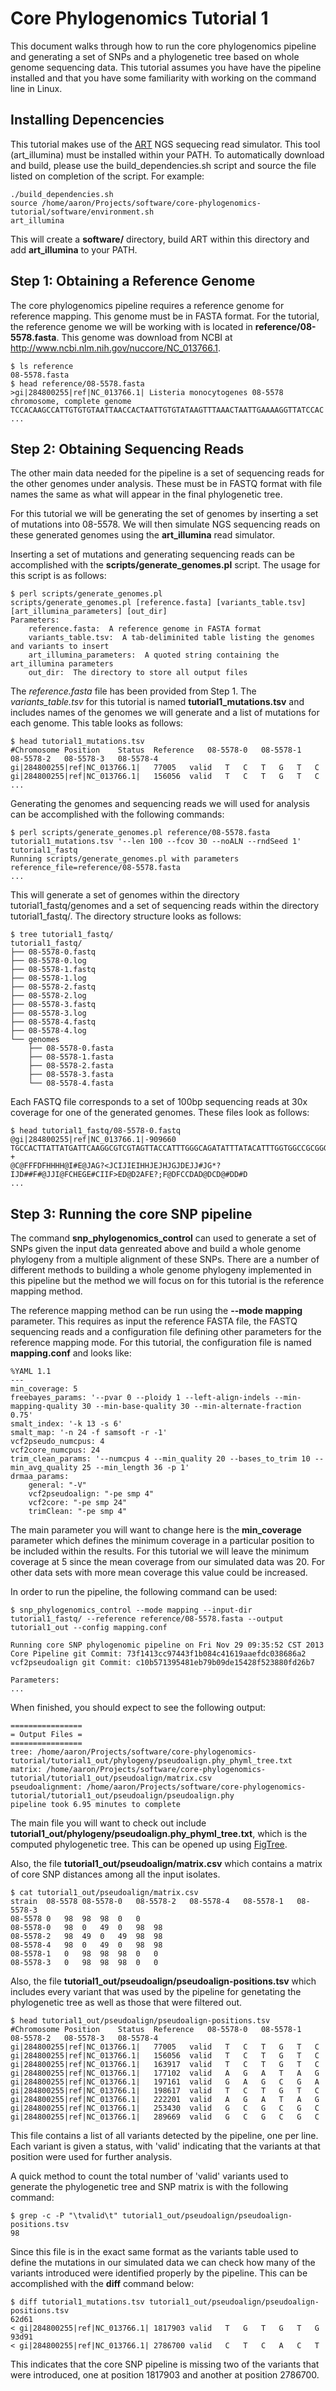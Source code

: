 Core Phylogenomics Tutorial 1
=============================

This document walks through how to run the core phylogenomics pipeline and generating a set of SNPs and a phylogenetic tree based on whole genome sequencing data.  This tutorial assumes you have have the pipeline installed and that you have some familiarity with working on the command line in Linux.

Installing Depencencies
-----------------------

This tutorial makes use of the [ART](http://www.niehs.nih.gov/research/resources/software/biostatistics/art/) NGS sequecing read simulator.  This tool (art_illumina) must be installed within your PATH.  To automatically download and build, please use the build_dependencies.sh script and source the file listed on completion of the script.  For example:
	
	./build_dependencies.sh
	source /home/aaron/Projects/software/core-phylogenomics-tutorial/software/environment.sh
	art_illumina

This will create a __software/__ directory, build ART within this directory and add __art_illumina__ to your PATH.

Step 1: Obtaining a Reference Genome
------------------------------------

The core phylogenomics pipeline requires a reference genome for reference mapping.  This genome must be in FASTA format.  For the tutorial, the reference genome we will be working with is located in __reference/08-5578.fasta__.  This genome was download from NCBI at http://www.ncbi.nlm.nih.gov/nuccore/NC_013766.1.

	$ ls reference
	08-5578.fasta
	$ head reference/08-5578.fasta
	>gi|284800255|ref|NC_013766.1| Listeria monocytogenes 08-5578 chromosome, complete genome
	TCCACAAGCCATTGTGTGTAATTAACCACTAATTGTGTATAAGTTTAAACTAATTGAAAAGGTTATCCAC
	...

Step 2: Obtaining Sequencing Reads
------------------------------------

The other main data needed for the pipeline is a set of sequencing reads for the other genomes under analysis.  These must be in FASTQ format with file names the same as what will appear in the final phylogenetic tree.

For this tutorial we will be generating the set of genomes by inserting a set of mutations into 08-5578.  We will then simulate NGS sequencing reads on these generated genomes using the __art_illumina__ read simulator.

Inserting a set of mutations and generating sequencing reads can be accomplished with the __scripts/generate_genomes.pl__ script.  The usage for this script is as follows:

	$ perl scripts/generate_genomes.pl
	scripts/generate_genomes.pl [reference.fasta] [variants_table.tsv] [art_illumina_parameters] [out_dir]
	Parameters:
		reference.fasta:  A reference genome in FASTA format
		variants_table.tsv:  A tab-deliminited table listing the genomes and variants to insert
		art_illumina_parameters:  A quoted string containing the art_illumina parameters
		out_dir:  The directory to store all output files

The _reference.fasta_ file has been provided from Step 1.  The _variants_table.tsv_ for this tutorial is named __tutorial1_mutations.tsv__ and includes names of the genomes we will generate and a list of mutations for each genome.  This table looks as follows:

	$ head tutorial1_mutations.tsv
	#Chromosome	Position	Status	Reference	08-5578-0	08-5578-1	08-5578-2	08-5578-3	08-5578-4
	gi|284800255|ref|NC_013766.1|	77005	valid	T	C	T	G	T	C
	gi|284800255|ref|NC_013766.1|	156056	valid	T	C	T	G	T	C
	...

Generating the genomes and sequencing reads we will used for analysis can be accomplished with the following commands:

	$ perl scripts/generate_genomes.pl reference/08-5578.fasta tutorial1_mutations.tsv '--len 100 --fcov 30 --noALN --rndSeed 1' tutorial1_fastq
	Running scripts/generate_genomes.pl with parameters
	reference_file=reference/08-5578.fasta
	...

This will generate a set of genomes within the directory tutorial1_fastq/genomes and a set of sequencing reads within the directory tutorial1_fastq/.  The directory structure looks as follows:

	$ tree tutorial1_fastq/
	tutorial1_fastq/
	├── 08-5578-0.fastq
	├── 08-5578-0.log
	├── 08-5578-1.fastq
	├── 08-5578-1.log
	├── 08-5578-2.fastq
	├── 08-5578-2.log
	├── 08-5578-3.fastq
	├── 08-5578-3.log
	├── 08-5578-4.fastq
	├── 08-5578-4.log
	└── genomes
	    ├── 08-5578-0.fasta
	    ├── 08-5578-1.fasta
	    ├── 08-5578-2.fasta
	    ├── 08-5578-3.fasta
	    └── 08-5578-4.fasta

Each FASTQ file corresponds to a set of 100bp sequencing reads at 30x coverage for one of the generated genomes.  These files look as follows:

	$ head tutorial1_fastq/08-5578-0.fastq
	@gi|284800255|ref|NC_013766.1|-909660
	TGCCACTTATTATGATTCAAGGCGTCGTAGTTACCATTTGGGCAGATATTTATACATTTGGTGGCCGCGGGAATAATTTATCTTTCCTAACCGCAATTTC
	+
	@C@FFFDFHHHH@I#E@JAG?<JCIJIEIHHJEJHJGJDEJJ#JG*?IJD##F#@JJI@FCHEGE#CIIF>ED@D2AFE?;F@DFCCDAD@DCD@#DD#D
	...

Step 3: Running the core SNP pipeline
-------------------------------------

The command __snp_phylogenomics_control__ can used to generate a set of SNPs given the input data genreated above and build a whole genome phylogeny from a multiple alignment of these SNPs.  There are a number of different methods to building a whole genome phylogeny implemented in this pipeline but the method we will focus on for this tutorial is the reference mapping method.  

The reference mapping method can be run using the __--mode mapping__ parameter.  This requires as input the reference FASTA file, the FASTQ sequencing reads and a configuration file defining other parameters for the reference mapping mode.  For this tutorial, the configuration file is named __mapping.conf__ and looks like:

	%YAML 1.1
	---
	min_coverage: 5
	freebayes_params: '--pvar 0 --ploidy 1 --left-align-indels --min-mapping-quality 30 --min-base-quality 30 --min-alternate-fraction 0.75'
	smalt_index: '-k 13 -s 6'
	smalt_map: '-n 24 -f samsoft -r -1'
	vcf2pseudo_numcpus: 4
	vcf2core_numcpus: 24
	trim_clean_params: '--numcpus 4 --min_quality 20 --bases_to_trim 10 --min_avg_quality 25 --min_length 36 -p 1'
	drmaa_params:
	    general: "-V"
	    vcf2pseudoalign: "-pe smp 4"
	    vcf2core: "-pe smp 24"
	    trimClean: "-pe smp 4"

The main parameter you will want to change here is the __min_coverage__ parameter which defines the minimum coverage in a particular position to be included within the results.  For this tutorial we will leave the minimum coverage at 5 since the mean coverage from our simulated data was 20.  For other data sets with more mean coverage this value could be increased.

In order to run the pipeline, the following command can be used:

	$ snp_phylogenomics_control --mode mapping --input-dir tutorial1_fastq/ --reference reference/08-5578.fasta --output tutorial1_out --config mapping.conf

	Running core SNP phylogenomic pipeline on Fri Nov 29 09:35:52 CST 2013
	Core Pipeline git Commit: 73f1413cc97443f1b084c41619aaefdc038686a2
	vcf2pseudoalign git Commit: c10b571395481eb79b09de15428f523880fd26b7
	
	Parameters:
	...

When finished, you should expect to see the following output:

	================
	= Output Files =
	================
	tree: /home/aaron/Projects/software/core-phylogenomics-tutorial/tutorial1_out/phylogeny/pseudoalign.phy_phyml_tree.txt
	matrix: /home/aaron/Projects/software/core-phylogenomics-tutorial/tutorial1_out/pseudoalign/matrix.csv
	pseudoalignment: /home/aaron/Projects/software/core-phylogenomics-tutorial/tutorial1_out/pseudoalign/pseudoalign.phy
	pipeline took 6.95 minutes to complete

The main file you will want to check out include __tutorial1_out/phylogeny/pseudoalign.phy_phyml_tree.txt__, which is the computed phylogenetic tree.  This can be opened up using [FigTree](http://tree.bio.ed.ac.uk/software/figtree/).

Also, the file __tutorial1_out/pseudoalign/matrix.csv__ which contains a matrix of core SNP distances among all the input isolates.

	$ cat tutorial1_out/pseudoalign/matrix.csv
	strain	08-5578	08-5578-0	08-5578-2	08-5578-4	08-5578-1	08-5578-3	
	08-5578	0	98	98	98	0	0	
	08-5578-0	98	0	49	0	98	98	
	08-5578-2	98	49	0	49	98	98	
	08-5578-4	98	0	49	0	98	98	
	08-5578-1	0	98	98	98	0	0	
	08-5578-3	0	98	98	98	0	0	
	

Also, the file __tutorial1_out/pseudoalign/pseudoalign-positions.tsv__ which includes every variant that was used by the pipeline for genetating the phylogenetic tree as well as those that were filtered out.

	$ head tutorial1_out/pseudoalign/pseudoalign-positions.tsv
	#Chromosome	Position	Status	Reference	08-5578-0	08-5578-1	08-5578-2	08-5578-3	08-5578-4
	gi|284800255|ref|NC_013766.1|	77005	valid	T	C	T	G	T	C
	gi|284800255|ref|NC_013766.1|	156056	valid	T	C	T	G	T	C
	gi|284800255|ref|NC_013766.1|	163917	valid	T	C	T	G	T	C
	gi|284800255|ref|NC_013766.1|	177102	valid	A	G	A	T	A	G
	gi|284800255|ref|NC_013766.1|	197161	valid	G	A	G	C	G	A
	gi|284800255|ref|NC_013766.1|	198617	valid	T	C	T	G	T	C
	gi|284800255|ref|NC_013766.1|	222201	valid	A	G	A	T	A	G
	gi|284800255|ref|NC_013766.1|	253430	valid	G	C	G	C	G	C
	gi|284800255|ref|NC_013766.1|	289669	valid	G	C	G	C	G	C
	
This file contains a list of all variants detected by the pipeline, one per line.  Each variant is given a status, with 'valid' indicating that the variants at that position were used for further analysis.

A quick method to count the total number of 'valid' variants used to generate the phylogenetic tree and SNP matrix is with the following command:

	$ grep -c -P "\tvalid\t" tutorial1_out/pseudoalign/pseudoalign-positions.tsv
	98

Since this file is in the exact same format as the variants table used to define the mutations in our simulated data we can check how many of the variants introduced were identified properly by the pipeline.  This can be accomplished with the __diff__ command below:

	$ diff tutorial1_mutations.tsv tutorial1_out/pseudoalign/pseudoalign-positions.tsv
	62d61
	< gi|284800255|ref|NC_013766.1|	1817903	valid	T	G	T	G	T	G
	93d91
	< gi|284800255|ref|NC_013766.1|	2786700	valid	C	T	C	A	C	T

This indicates that the core SNP pipeline is missing two of the variants that were introduced, one at position 1817903 and another at position 2786700.

